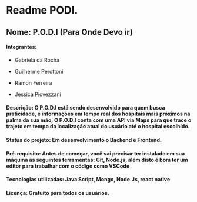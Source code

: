 # Readme PODI.

## Nome: P.O.D.I (Para Onde Devo ir)

#### Integrantes:

* Gabriela da Rocha

* Guilherme Perottoni

* Ramon Ferreira
 
* Jessica Piovezzani


#### Descrição: O P.O.D.I está sendo desenvolvido para quem busca praticidade, e informações em tempo real dos hospitais mais próximos na palma da sua mão, O P.O.D.I conta com uma API via Maps para que trace o trajeto em tempo da localização atual do usuário até o hospital escolhido.

#### Status do projeto: Em desenvolvimento o Backend e Frontend.

#### Pré-requisito: Antes de começar, você vai precisar ter instalado em sua máquina as seguintes ferramentas: Git, Node.js, além disto é bom ter um editor para trabalhar com o código como VSCode

#### Tecnologias utilizadas: Java Script, Mongo, Node.Js, react native

#### Licença: Gratuito para todos os usuários.
